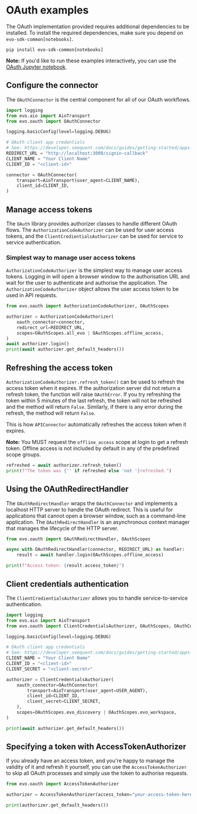 # OAuth examples

The OAuth implementation provided requires additional dependencies to be installed. To install the required dependencies, make sure you depend on `evo-sdk-common[notebooks]`.

```
pip install evo-sdk-common[notebooks]
```

**Note:** If you'd like to run these examples interactively, you can use the [OAuth Jupyter notebook](examples/oauth.ipynb).

## Configure the connector

The `OAuthConnector` is the central component for all of our OAuth workflows.

``` python
import logging
from evo.aio import AioTransport
from evo.oauth import OAuthConnector

logging.basicConfig(level=logging.DEBUG)

# OAuth client app credentials
# See: https://developer.seequent.com/docs/guides/getting-started/apps-and-tokens
REDIRECT_URL = "http://localhost:3000/signin-callback"
CLIENT_NAME = "Your Client Name"
CLIENT_ID = "<client-id>"

connector = OAuthConnector(
    transport=AioTransport(user_agent=CLIENT_NAME),
    client_id=CLIENT_ID,
)
```

## Manage access tokens

The `OAuth` library provides authorizer classes to handle different OAuth flows. The `AuthorizationCodeAuthorizer` can be used for user access tokens, and the `ClientCredientialsAuthorizer` can be used for service to service authentication.

### Simplest way to manage user access tokens

`AuthorizationCodeAuthorizer` is the simplest way to manage user access tokens. Logging in will open a browser window to the authorisation URL and wait for the user to authenticate and authorise the application. The `AuthorizationCodeAuthorizer` object allows the user access token to be used in API requests.

``` python
from evo.oauth import AuthorizationCodeAuthorizer, OAuthScopes

authorizer = AuthorizationCodeAuthorizer(
    oauth_connector=connector,
    redirect_url=REDIRECT_URL,
    scopes=OAuthScopes.all_evo | OAuthScopes.offline_access,
)
await authorizer.login()
print(await authorizer.get_default_headers())
```

## Refreshing the access token

`AuthorizationCodeAuthorizer.refresh_token()` can be used to refresh the access token when it expires. If the authorization server did not return a refresh token, the function will raise `OAuthError`. If you try refreshing the token within 5 minutes of the last refresh, the token will not be refreshed and the method will return `False`. Similarly, if there is any error during the refresh, the method will return `False`.

This is how `APIConnector` automatically refreshes the access token when it expires.

**Note:** You MUST request the `offline_access` scope at login to get a refresh token. Offline access is not included by default in any of the predefined scope groups.

``` python
refreshed = await authorizer.refresh_token()
print(f"The token was {'' if refreshed else 'not '}refreshed.")
```

## Using the OAuthRedirectHandler

The `OAuthRedirectHandler` wraps the `OAuthConnector` and implements a localhost HTTP server to handle the OAuth redirect. This is useful for applications that cannot open a browser window, such as a command-line application. The `OAuthRedirectHandler` is an asynchronous context manager that manages the lifecycle of the HTTP server.

``` python
from evo.oauth import OAuthRedirectHandler, OAuthScopes

async with OAuthRedirectHandler(connector, REDIRECT_URL) as handler:
    result = await handler.login(OAuthScopes.offline_access)

print(f"Access token: {result.access_token}")
```

## Client credentials authentication

The `ClientCredientialsAuthorizer` allows you to handle service-to-service authentication.

``` python
import logging
from evo.aio import AioTransport
from evo.oauth import ClientCredentialsAuthorizer, OAuthScopes, OAuthConnector

logging.basicConfig(level=logging.DEBUG)

# OAuth client app credentials
# See: https://developer.seequent.com/docs/guides/getting-started/apps-and-tokens
CLIENT_NAME = "Your Client Name"
CLIENT_ID = "<client-id>"
CLIENT_SECRET = "<client-secret>"

authorizer = ClientCredentialsAuthorizer(
    oauth_connector=OAuthConnector(
        transport=AioTransport(user_agent=USER_AGENT),
        client_id=CLIENT_ID,
        client_secret=CLIENT_SECRET,
    ),
    scopes=OAuthScopes.evo_discovery | OAuthScopes.evo_workspace,
)

print(await authorizer.get_default_headers())
```

## Specifying a token with AccessTokenAuthorizer

If you already have an access token, and you're happy to manage the validity of it and refresh it yourself, you can
use the `AccessTokenAuthorizer` to skip all OAuth processes and simply use the token to authorise requests.

```python
from evo.oauth import AccessTokenAuthorizer

authorizer = AccessTokenAuthorizer(access_token="your-access-token-here")

print(authorizer.get_default_headers())
```
